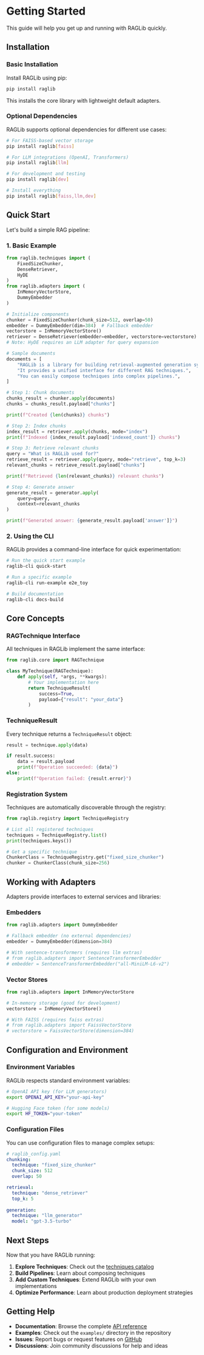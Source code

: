 # Getting Started

This guide will help you get up and running with RAGLib quickly.

## Installation

### Basic Installation

Install RAGLib using pip:

```bash
pip install raglib
```

This installs the core library with lightweight default adapters.

### Optional Dependencies

RAGLib supports optional dependencies for different use cases:

```bash
# For FAISS-based vector storage
pip install raglib[faiss]

# For LLM integrations (OpenAI, Transformers)
pip install raglib[llm]

# For development and testing
pip install raglib[dev]

# Install everything
pip install raglib[faiss,llm,dev]
```

## Quick Start

Let's build a simple RAG pipeline:

### 1. Basic Example

```python
from raglib.techniques import (
    FixedSizeChunker,
    DenseRetriever,
    HyDE
)
from raglib.adapters import (
    InMemoryVectorStore,
    DummyEmbedder
)

# Initialize components
chunker = FixedSizeChunker(chunk_size=512, overlap=50)
embedder = DummyEmbedder(dim=384)  # Fallback embedder
vectorstore = InMemoryVectorStore()
retriever = DenseRetriever(embedder=embedder, vectorstore=vectorstore)
# Note: HyDE requires an LLM adapter for query expansion

# Sample documents
documents = [
    "RAGLib is a library for building retrieval-augmented generation systems.",
    "It provides a unified interface for different RAG techniques.",
    "You can easily compose techniques into complex pipelines.",
]

# Step 1: Chunk documents
chunks_result = chunker.apply(documents)
chunks = chunks_result.payload["chunks"]

print(f"Created {len(chunks)} chunks")

# Step 2: Index chunks
index_result = retriever.apply(chunks, mode="index")
print(f"Indexed {index_result.payload['indexed_count']} chunks")

# Step 3: Retrieve relevant chunks
query = "What is RAGLib used for?"
retrieve_result = retriever.apply(query, mode="retrieve", top_k=3)
relevant_chunks = retrieve_result.payload["chunks"]

print(f"Retrieved {len(relevant_chunks)} relevant chunks")

# Step 4: Generate answer
generate_result = generator.apply(
    query=query,
    context=relevant_chunks
)

print(f"Generated answer: {generate_result.payload['answer']}")
```

### 2. Using the CLI

RAGLib provides a command-line interface for quick experimentation:

```bash
# Run the quick start example
raglib-cli quick-start

# Run a specific example
raglib-cli run-example e2e_toy

# Build documentation
raglib-cli docs-build
```

## Core Concepts

### RAGTechnique Interface

All techniques in RAGLib implement the same interface:

```python
from raglib.core import RAGTechnique

class MyTechnique(RAGTechnique):
    def apply(self, *args, **kwargs):
        # Your implementation here
        return TechniqueResult(
            success=True,
            payload={"result": "your_data"}
        )
```

### TechniqueResult

Every technique returns a `TechniqueResult` object:

```python
result = technique.apply(data)

if result.success:
    data = result.payload
    print(f"Operation succeeded: {data}")
else:
    print(f"Operation failed: {result.error}")
```

### Registration System

Techniques are automatically discoverable through the registry:

```python
from raglib.registry import TechniqueRegistry

# List all registered techniques
techniques = TechniqueRegistry.list()
print(techniques.keys())

# Get a specific technique
ChunkerClass = TechniqueRegistry.get("fixed_size_chunker")
chunker = ChunkerClass(chunk_size=256)
```

## Working with Adapters

Adapters provide interfaces to external services and libraries:

### Embedders

```python
from raglib.adapters import DummyEmbedder

# Fallback embedder (no external dependencies)
embedder = DummyEmbedder(dimension=384)

# With sentence-transformers (requires llm extras)
# from raglib.adapters import SentenceTransformerEmbedder
# embedder = SentenceTransformerEmbedder("all-MiniLM-L6-v2")
```

### Vector Stores

```python
from raglib.adapters import InMemoryVectorStore

# In-memory storage (good for development)
vectorstore = InMemoryVectorStore()

# With FAISS (requires faiss extras)
# from raglib.adapters import FaissVectorStore
# vectorstore = FaissVectorStore(dimension=384)
```

## Configuration and Environment

### Environment Variables

RAGLib respects standard environment variables:

```bash
# OpenAI API key (for LLM generators)
export OPENAI_API_KEY="your-api-key"

# Hugging Face token (for some models)
export HF_TOKEN="your-token"
```

### Configuration Files

You can use configuration files to manage complex setups:

```yaml
# raglib_config.yaml
chunking:
  technique: "fixed_size_chunker"
  chunk_size: 512
  overlap: 50

retrieval:
  technique: "dense_retriever"
  top_k: 5
  
generation:
  technique: "llm_generator"
  model: "gpt-3.5-turbo"
```

## Next Steps

Now that you have RAGLib running:

1. **Explore Techniques**: Check out the [techniques catalog](techniques.md)
2. **Build Pipelines**: Learn about composing techniques
3. **Add Custom Techniques**: Extend RAGLib with your own implementations
4. **Optimize Performance**: Learn about production deployment strategies

## Getting Help

- **Documentation**: Browse the complete [API reference](api.md)
- **Examples**: Check out the `examples/` directory in the repository
- **Issues**: Report bugs or request features on [GitHub](https://github.com/your-org/raglib/issues)
- **Discussions**: Join community discussions for help and ideas
